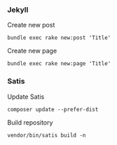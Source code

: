 ### Jekyll

Create new post
```shell
bundle exec rake new:post 'Title'
```

Create new page
```shell
bundle exec rake new:page 'Title'
```

### Satis

Update Satis
```shell
composer update --prefer-dist
```

Build repository
```shell
vendor/bin/satis build -n
```
